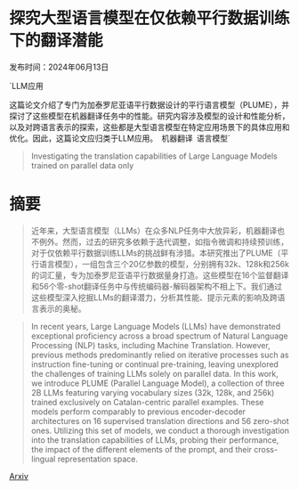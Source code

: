# 探究大型语言模型在仅依赖平行数据训练下的翻译潜能

发布时间：2024年06月13日

`LLM应用

这篇论文介绍了专门为加泰罗尼亚语平行数据设计的平行语言模型（PLUME），并探讨了这些模型在机器翻译任务中的性能。研究内容涉及模型的设计和性能分析，以及对跨语言表示的探索，这些都是大型语言模型在特定应用场景下的具体应用和优化。因此，这篇论文应归类于LLM应用。` `机器翻译` `语言模型`

> Investigating the translation capabilities of Large Language Models trained on parallel data only

# 摘要

> 近年来，大型语言模型（LLMs）在众多NLP任务中大放异彩，机器翻译也不例外。然而，过去的研究多依赖于迭代调整，如指令微调和持续预训练，对于仅依赖平行数据训练LLMs的挑战鲜有涉猎。本研究推出了PLUME（平行语言模型），一组包含三个20亿参数的模型，分别拥有32k、128k和256k的词汇量，专为加泰罗尼亚语平行数据量身打造。这些模型在16个监督翻译和56个零-shot翻译任务中与传统编码器-解码器架构不相上下。我们通过这些模型深入挖掘LLMs的翻译潜力，分析其性能、提示元素的影响及跨语言表示的奥秘。

> In recent years, Large Language Models (LLMs) have demonstrated exceptional proficiency across a broad spectrum of Natural Language Processing (NLP) tasks, including Machine Translation. However, previous methods predominantly relied on iterative processes such as instruction fine-tuning or continual pre-training, leaving unexplored the challenges of training LLMs solely on parallel data. In this work, we introduce PLUME (Parallel Language Model), a collection of three 2B LLMs featuring varying vocabulary sizes (32k, 128k, and 256k) trained exclusively on Catalan-centric parallel examples. These models perform comparably to previous encoder-decoder architectures on 16 supervised translation directions and 56 zero-shot ones. Utilizing this set of models, we conduct a thorough investigation into the translation capabilities of LLMs, probing their performance, the impact of the different elements of the prompt, and their cross-lingual representation space.

[Arxiv](https://arxiv.org/abs/2406.09140)